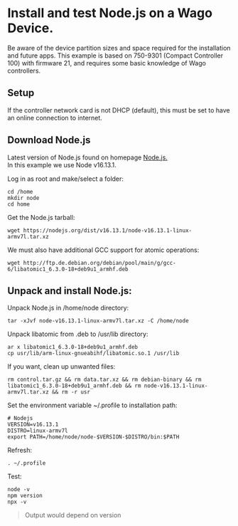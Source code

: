 # Install and test Node.js on a Wago Device.
Be aware of the device partition sizes and space required for the installation and future apps.
This example is based on 750-9301 (Compact Controller 100) with firmware 21, and requires some basic knowledge of Wago controllers.

## Setup
If the controller network card is not DHCP (default), this must be set to have an online connection to internet.

## Download Node.js
Latest version of Node.js found on homepage [Node.js.](https://nodejs.org/en/download/) <br/>
In this example we use Node v16.13.1.

Log in as root and make/select a folder:
```
cd /home
mkdir node
cd home
```
Get the Node.js tarball:
```
wget https://nodejs.org/dist/v16.13.1/node-v16.13.1-linux-armv7l.tar.xz
```
We must also have additional GCC support for atomic operations:
```
wget http://ftp.de.debian.org/debian/pool/main/g/gcc-6/libatomic1_6.3.0-18+deb9u1_armhf.deb
```
## Unpack and install Node.js:

Unpack Node.js in /home/node directory:
```
tar -xJvf node-v16.13.1-linux-armv7l.tar.xz -C /home/node
```
Unpack libatomic from .deb to /usr/lib directory:
```
ar x libatomic1_6.3.0-18+deb9u1_armhf.deb 
cp usr/lib/arm-linux-gnueabihf/libatomic.so.1 /usr/lib
```
If you want, clean up unwanted files:
```
rm control.tar.gz && rm data.tar.xz && rm debian-binary && rm libatomic1_6.3.0-18+deb9u1_armhf.deb && rm node-v16.13.1-linux-armv7l.tar.xz && rm -r usr
```
Set the environment variable ~/.profile to installation path:
```
# Nodejs
VERSION=v16.13.1
DISTRO=linux-armv7l
export PATH=/home/node/node-$VERSION-$DISTRO/bin:$PATH
```
Refresh:
```
. ~/.profile
```
Test:
```
node -v
npm version
npx -v
```
> Output would depend on version <br/>

